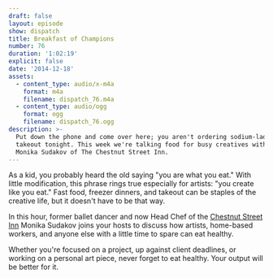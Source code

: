 ```yaml
---
draft: false
layout: episode
show: dispatch
title: Breakfast of Champions
number: 76
duration: '1:02:19'
explicit: false
date: '2014-12-18'
assets:
  - content_type: audio/x-m4a
    format: m4a
    filename: dispatch_76.m4a
  - content_type: audio/ogg
    format: ogg
    filename: dispatch_76.ogg
description: >-
  Put down the phone and come over here; you aren't ordering sodium-laden
  takeout tonight. This week we're talking food for busy creatives with Chef
  Monika Sudakov of The Chestnut Street Inn.
---
```

As a kid, you probably heard the old saying "you are what you eat." With little modification, this phrase rings true especially for artists: "you create like you eat." Fast food, freezer dinners, and takeout can be staples of the creative life, but it doesn't have to be that way.

In this hour, former ballet dancer and now Head Chef of the [Chestnut Street Inn](http://chestnut-inn.com) Monika Sudakov joins your hosts to discuss how artists, home-based workers, and anyone else with a little time to spare can eat healthy.

Whether you're focused on a project, up against client deadlines, or working on a personal art piece, never forget to eat healthy. Your output will be better for it.